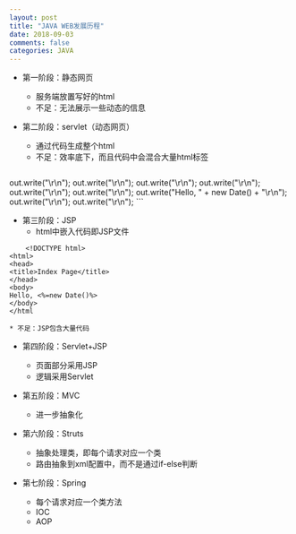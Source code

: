 ```yaml
---
layout: post
title: "JAVA WEB发展历程"
date: 2018-09-03
comments: false
categories: JAVA
---
```


* 第一阶段：静态网页
	* 服务端放置写好的html
	* 不足：无法展示一些动态的信息

* 第二阶段：servlet（动态网页）
	* 通过代码生成整个html
	* 不足：效率底下，而且代码中会混合大量html标签
	```java
out.write("<!DOCTYPE html>\r\n");
out.write("<html>\r\n");
out.write("<head>\r\n");
out.write("<title>Index Page</title>\r\n");
out.write("</head>\r\n");
out.write("<body>\r\n");
out.write("Hello, " + new Date() + "\r\n");
out.write("</body>\r\n");
out.write("</html>\r\n");
    ```

* 第三阶段：JSP
	* html中嵌入代码即JSP文件
```
    <!DOCTYPE html>
<html>
<head>
<title>Index Page</title>
</head>
<body>
Hello, <%=new Date()%>
</body>
</html
```
	* 不足：JSP包含大量代码

* 第四阶段：Servlet+JSP
    * 页面部分采用JSP
    * 逻辑采用Servlet

* 第五阶段：MVC
    * 进一步抽象化

* 第六阶段：Struts
    * 抽象处理类，即每个请求对应一个类
    * 路由抽象到xml配置中，而不是通过if-else判断

* 第七阶段：Spring
    * 每个请求对应一个类方法
    * IOC
    * AOP